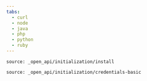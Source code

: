 ```yaml
---
tabs:
  - curl
  - node
  - java
  - php
  - python
  - ruby
---
```


```tabbed_content
source: _open_api/initialization/install
```

```tabbed_content
source: _open_api/initialization/credentials-basic
```
